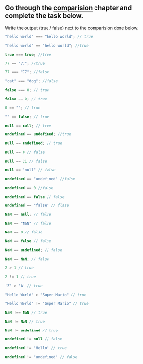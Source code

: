 ## Go through the [comparision](http://javascript.info/comparison) chapter and complete the task below.

Write the output (true / false) next to the comparision done below.
```js
"hello world" === "hello world"; // true

"hello world" == "hello world"; //true

true === true; //true

77 == "77"; //true

77 === "77"; //false

"cat" === "dog"; //false

false === 0; // true

false == 0; // true

0 == ""; // true

"" == false; // true

null == null; // true

undefined == undefined; //true

null == undefined; // true

null == 0 // false

null == 21 // false

null == "null" // false

undefined == "undefined" //false

undefined == 0 //false

undefined == false // false

undefined == "false" // flase

NaN == null; // false

NaN == "NaN" // false

NaN == 0 // false

NaN == false // false

NaN == undefined; // false

NaN == NaN; // false
 
2 > 1 // true

2 != 1 // true

'Z' > 'A' // true

"Hello World" > "Super Mario" // true

"Hello World" != "Super Mario" // true

NaN !== NaN // true

NaN != NaN // true

NaN != undefined // true

undefined != null // false

undefined != "Hello" // true

undefined != "undefined" // false

```